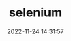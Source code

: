 ---
title: selenium
date: 2022-11-24 14:31:57
tags: 
- selenium
- python 
- automation
categories:
- python
---